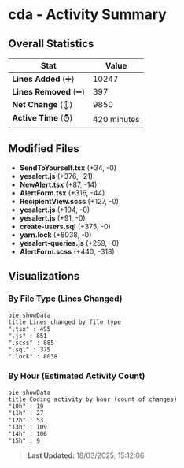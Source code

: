 # cda - Activity Summary 

## Overall Statistics

| Stat                   | Value                                                             |
| ---------------------- | ----------------------------------------------------------------- |
| **Lines Added** (➕)   | 10247                                          |
| **Lines Removed** (➖) | 397                                        |
| **Net Change** (↕)    | 9850                |
| **Active Time** (⌚)   | 420 minutes |


## Modified Files
- **SendToYourself.tsx** (+34, -0)
- **yesalert.js** (+376, -21)
- **NewAlert.tsx** (+87, -14)
- **AlertForm.tsx** (+316, -44)
- **RecipientView.scss** (+127, -0)
- **yesalert.js** (+104, -0)
- **yesalert.js** (+91, -0)
- **create-users.sql** (+375, -0)
- **yarn.lock** (+8038, -0)
- **yesalert-queries.js** (+259, -0)
- **AlertForm.scss** (+440, -318)

## Visualizations

### By File Type (Lines Changed)

```mermaid
pie showData
title Lines changed by file type
".tsx" : 495
".js" : 851
".scss" : 885
".sql" : 375
".lock" : 8038
```

### By Hour (Estimated Activity Count)

```mermaid
pie showData
title Coding activity by hour (count of changes)
"10h" : 19
"11h" : 27
"12h" : 53
"13h" : 109
"14h" : 106
"15h" : 9
```


> **Last Updated:** 18/03/2025, 15:12:06